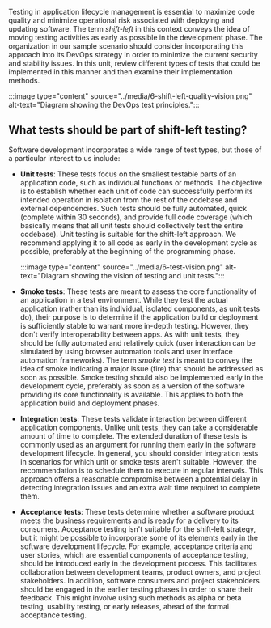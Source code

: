 Testing in application lifecycle management is essential to maximize code quality and minimize operational risk associated with deploying and updating software. The term *shift-left* in this context conveys the idea of moving testing activities as early as possible in the development phase. The organization in our sample scenario should consider incorporating this approach into its DevOps strategy in order to minimize the current security and stability issues. In this unit, review different types of tests that could be implemented in this manner and then examine their implementation methods.

:::image type="content" source="../media/6-shift-left-quality-vision.png" alt-text="Diagram showing the DevOps test principles.":::

## What tests should be part of shift-left testing?

Software development incorporates a wide range of test types, but those of a particular interest to us include:

- **Unit tests**: These tests focus on the smallest testable parts of an application code, such as individual functions or methods. The objective is to establish whether each unit of code can successfully perform its intended operation in isolation from the rest of the codebase and external dependencies. Such tests should be fully automated, quick (complete within 30 seconds), and provide full code coverage (which basically means that all unit tests should collectively test the entire codebase).
Unit testing is suitable for the shift-left approach. We recommend applying it to all code as early in the development cycle as possible, preferably at the beginning of the programming phase.

    :::image type="content" source="../media/6-test-vision.png" alt-text="Diagram showing the vision of testing and unit tests.":::

- **Smoke tests**: These tests are meant to assess the core functionality of an application in a test environment. While they test the actual application (rather than its individual, isolated components, as unit tests do), their purpose is to determine if the application build or deployment is sufficiently stable to warrant more in-depth testing. However, they don't verify interoperability between apps. As with unit tests, they should be fully automated and relatively quick (user interaction can be simulated by using browser automation tools and user interface automation frameworks). The term *smoke test* is meant to convey the idea of smoke indicating a major issue (fire) that should be addressed as soon as possible.
Smoke testing should also be implemented early in the development cycle, preferably as soon as a version of the software providing its core functionality is available. This applies to both the application build and deployment phases.
- **Integration tests**: These tests validate interaction between different application components. Unlike unit tests, they can take a considerable amount of time to complete.
The extended duration of these tests is commonly used as an argument for running them early in the software development lifecycle. In general, you should consider integration tests in scenarios for which unit or smoke tests aren't suitable. However, the recommendation is to schedule them to execute in regular intervals. This approach offers a reasonable compromise between a potential delay in detecting integration issues and an extra wait time required to complete them.
- **Acceptance tests**: These tests determine whether a software product meets the business requirements and is ready for a delivery to its consumers.
Acceptance testing isn't suitable for the shift-left strategy, but it might be possible to incorporate some of its elements early in the software development lifecycle. For example, acceptance criteria and user stories, which are essential components of acceptance testing, should be introduced early in the development process. This facilitates collaboration between development teams, product owners, and project stakeholders.
In addition, software consumers and project stakeholders should be engaged in the earlier testing phases in order to share their feedback. This might involve using such methods as alpha or beta testing, usability testing, or early releases, ahead of the formal acceptance testing.

